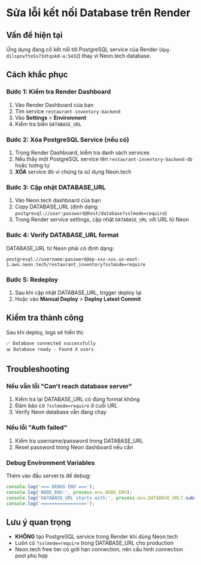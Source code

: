 # Sửa lỗi kết nối Database trên Render

## Vấn đề hiện tại
Ứng dụng đang cố kết nối tới PostgreSQL service của Render (`dpg-dilspnvfte5s73dtqok0-a:5432`) thay vì Neon.tech database.

## Cách khắc phục

### Bước 1: Kiểm tra Render Dashboard
1. Vào Render Dashboard của bạn
2. Tìm service `restaurant-inventory-backend`
3. Vào **Settings** > **Environment**
4. Kiểm tra biến `DATABASE_URL`

### Bước 2: Xóa PostgreSQL Service (nếu có)
1. Trong Render Dashboard, kiểm tra danh sách services
2. Nếu thấy một PostgreSQL service tên `restaurant-inventory-backend-db` hoặc tương tự
3. **XÓA** service đó vì chúng ta sử dụng Neon.tech

### Bước 3: Cập nhật DATABASE_URL
1. Vào Neon.tech dashboard của bạn
2. Copy DATABASE_URL (định dạng: `postgresql://user:password@host/database?sslmode=require`)
3. Trong Render service settings, cập nhật `DATABASE_URL` với URL từ Neon

### Bước 4: Verify DATABASE_URL format
DATABASE_URL từ Neon phải có định dạng:
```
postgresql://username:password@ep-xxx-xxx.us-east-1.aws.neon.tech/restaurant_inventory?sslmode=require
```

### Bước 5: Redeploy
1. Sau khi cập nhật DATABASE_URL, trigger deploy lại
2. Hoặc vào **Manual Deploy** > **Deploy Latest Commit**

## Kiểm tra thành công
Sau khi deploy, logs sẽ hiển thị:
```
✅ Database connected successfully
📊 Database ready - Found X users
```

## Troubleshooting

### Nếu vẫn lỗi "Can't reach database server"
1. Kiểm tra lại DATABASE_URL có đúng format không
2. Đảm bảo có `?sslmode=require` ở cuối URL
3. Verify Neon database vẫn đang chạy

### Nếu lỗi "Auth failed"
1. Kiểm tra username/password trong DATABASE_URL
2. Reset password trong Neon dashboard nếu cần

### Debug Environment Variables
Thêm vào đầu server.ts để debug:
```typescript
console.log('=== DEBUG ENV ===');
console.log('NODE_ENV:', process.env.NODE_ENV);
console.log('DATABASE_URL starts with:', process.env.DATABASE_URL?.substring(0, 20));
console.log('=================');
```

## Lưu ý quan trọng
- **KHÔNG** tạo PostgreSQL service trong Render khi dùng Neon.tech
- Luôn có `?sslmode=require` trong DATABASE_URL cho production
- Neon.tech free tier có giới hạn connection, nên cấu hình connection pool phù hợp